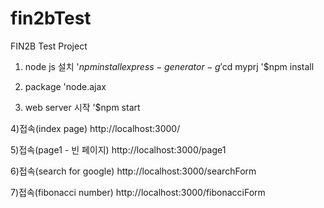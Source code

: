 # fin2bTest
FIN2B Test Project

1) node js 설치
'$npm install express-generator -g
'$cd myprj
'$npm install

2) package
'node.ajax

3) web server 시작
'$npm start

4)접속(index page)
http://localhost:3000/

5)접속(page1 - 빈 페이지)
http://localhost:3000/page1

6)접속(search for google)
http://localhost:3000/searchForm

7)접속(fibonacci number)
http://localhost:3000/fibonacciForm
